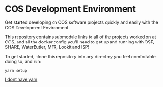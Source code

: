 # COS Development Environment

Get started developing on COS software projects quickly and easily with the COS Development Environment

This repository contains submodule links to all of the projects worked on at COS, and all the docker config you'll need to get up and running with OSF, SHARE, WaterButler, MFR, Lookit and ISP!

To get started, clone this repository into any directory you feel comfortable doing so, and run:

```
yarn setup
```

[I dont have yarn](http://yarn.org)
